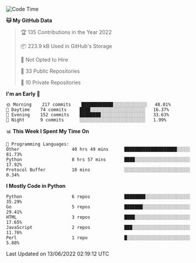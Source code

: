 <!--START_SECTION:waka-->
![Code Time](http://img.shields.io/badge/Code%20Time-499%20hrs%2026%20mins-blue)

**🐱 My GitHub Data** 

> 🏆 135 Contributions in the Year 2022
 > 
> 📦 223.9 kB Used in GitHub's Storage 
 > 
> 🚫 Not Opted to Hire
 > 
> 📜 33 Public Repositories 
 > 
> 🔑 10 Private Repositories  
 > 
**I'm an Early 🐤** 

```text
🌞 Morning    217 commits    ████████████░░░░░░░░░░░░░   48.01% 
🌆 Daytime    74 commits     ████░░░░░░░░░░░░░░░░░░░░░   16.37% 
🌃 Evening    152 commits    ████████░░░░░░░░░░░░░░░░░   33.63% 
🌙 Night      9 commits      ░░░░░░░░░░░░░░░░░░░░░░░░░   1.99%

```


📊 **This Week I Spent My Time On** 

```text
💬 Programming Languages: 
Other                    40 hrs 49 mins      ████████████████████░░░░░   81.73% 
Python                   8 hrs 57 mins       ████░░░░░░░░░░░░░░░░░░░░░   17.92% 
Protocol Buffer          10 mins             ░░░░░░░░░░░░░░░░░░░░░░░░░   0.34%

```

**I Mostly Code in Python** 

```text
Python                   6 repos             ████████░░░░░░░░░░░░░░░░░   35.29% 
Go                       5 repos             ███████░░░░░░░░░░░░░░░░░░   29.41% 
HTML                     3 repos             ████░░░░░░░░░░░░░░░░░░░░░   17.65% 
JavaScript               2 repos             ███░░░░░░░░░░░░░░░░░░░░░░   11.76% 
Perl                     1 repo              █░░░░░░░░░░░░░░░░░░░░░░░░   5.88%

```



 Last Updated on 13/06/2022 02:19:12 UTC
<!--END_SECTION:waka-->
